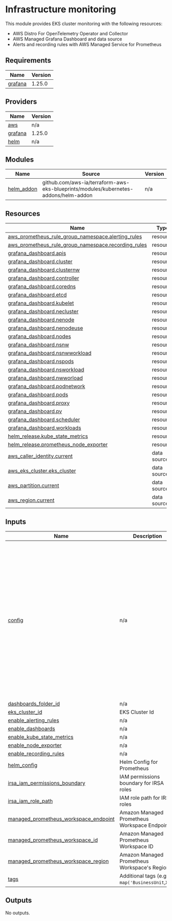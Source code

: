 # Infrastructure monitoring

This module provides EKS cluster monitoring with the following resources:

- AWS Distro For OpenTelemetry Operator and Collector
- AWS Managed Grafana Dashboard and data source
- Alerts and recording rules with AWS Managed Service for Prometheus

<!-- BEGINNING OF PRE-COMMIT-TERRAFORM DOCS HOOK -->
## Requirements

| Name | Version |
|------|---------|
| <a name="requirement_grafana"></a> [grafana](#requirement\_grafana) | 1.25.0 |

## Providers

| Name | Version |
|------|---------|
| <a name="provider_aws"></a> [aws](#provider\_aws) | n/a |
| <a name="provider_grafana"></a> [grafana](#provider\_grafana) | 1.25.0 |
| <a name="provider_helm"></a> [helm](#provider\_helm) | n/a |

## Modules

| Name | Source | Version |
|------|--------|---------|
| <a name="module_helm_addon"></a> [helm\_addon](#module\_helm\_addon) | github.com/aws-ia/terraform-aws-eks-blueprints/modules/kubernetes-addons/helm-addon | n/a |

## Resources

| Name | Type |
|------|------|
| [aws_prometheus_rule_group_namespace.alerting_rules](https://registry.terraform.io/providers/hashicorp/aws/latest/docs/resources/prometheus_rule_group_namespace) | resource |
| [aws_prometheus_rule_group_namespace.recording_rules](https://registry.terraform.io/providers/hashicorp/aws/latest/docs/resources/prometheus_rule_group_namespace) | resource |
| [grafana_dashboard.apis](https://registry.terraform.io/providers/grafana/grafana/1.25.0/docs/resources/dashboard) | resource |
| [grafana_dashboard.cluster](https://registry.terraform.io/providers/grafana/grafana/1.25.0/docs/resources/dashboard) | resource |
| [grafana_dashboard.clusternw](https://registry.terraform.io/providers/grafana/grafana/1.25.0/docs/resources/dashboard) | resource |
| [grafana_dashboard.controller](https://registry.terraform.io/providers/grafana/grafana/1.25.0/docs/resources/dashboard) | resource |
| [grafana_dashboard.coredns](https://registry.terraform.io/providers/grafana/grafana/1.25.0/docs/resources/dashboard) | resource |
| [grafana_dashboard.etcd](https://registry.terraform.io/providers/grafana/grafana/1.25.0/docs/resources/dashboard) | resource |
| [grafana_dashboard.kubelet](https://registry.terraform.io/providers/grafana/grafana/1.25.0/docs/resources/dashboard) | resource |
| [grafana_dashboard.necluster](https://registry.terraform.io/providers/grafana/grafana/1.25.0/docs/resources/dashboard) | resource |
| [grafana_dashboard.nenode](https://registry.terraform.io/providers/grafana/grafana/1.25.0/docs/resources/dashboard) | resource |
| [grafana_dashboard.nenodeuse](https://registry.terraform.io/providers/grafana/grafana/1.25.0/docs/resources/dashboard) | resource |
| [grafana_dashboard.nodes](https://registry.terraform.io/providers/grafana/grafana/1.25.0/docs/resources/dashboard) | resource |
| [grafana_dashboard.nsnw](https://registry.terraform.io/providers/grafana/grafana/1.25.0/docs/resources/dashboard) | resource |
| [grafana_dashboard.nsnwworkload](https://registry.terraform.io/providers/grafana/grafana/1.25.0/docs/resources/dashboard) | resource |
| [grafana_dashboard.nspods](https://registry.terraform.io/providers/grafana/grafana/1.25.0/docs/resources/dashboard) | resource |
| [grafana_dashboard.nsworkload](https://registry.terraform.io/providers/grafana/grafana/1.25.0/docs/resources/dashboard) | resource |
| [grafana_dashboard.nwworload](https://registry.terraform.io/providers/grafana/grafana/1.25.0/docs/resources/dashboard) | resource |
| [grafana_dashboard.podnetwork](https://registry.terraform.io/providers/grafana/grafana/1.25.0/docs/resources/dashboard) | resource |
| [grafana_dashboard.pods](https://registry.terraform.io/providers/grafana/grafana/1.25.0/docs/resources/dashboard) | resource |
| [grafana_dashboard.proxy](https://registry.terraform.io/providers/grafana/grafana/1.25.0/docs/resources/dashboard) | resource |
| [grafana_dashboard.pv](https://registry.terraform.io/providers/grafana/grafana/1.25.0/docs/resources/dashboard) | resource |
| [grafana_dashboard.scheduler](https://registry.terraform.io/providers/grafana/grafana/1.25.0/docs/resources/dashboard) | resource |
| [grafana_dashboard.workloads](https://registry.terraform.io/providers/grafana/grafana/1.25.0/docs/resources/dashboard) | resource |
| [helm_release.kube_state_metrics](https://registry.terraform.io/providers/hashicorp/helm/latest/docs/resources/release) | resource |
| [helm_release.prometheus_node_exporter](https://registry.terraform.io/providers/hashicorp/helm/latest/docs/resources/release) | resource |
| [aws_caller_identity.current](https://registry.terraform.io/providers/hashicorp/aws/latest/docs/data-sources/caller_identity) | data source |
| [aws_eks_cluster.eks_cluster](https://registry.terraform.io/providers/hashicorp/aws/latest/docs/data-sources/eks_cluster) | data source |
| [aws_partition.current](https://registry.terraform.io/providers/hashicorp/aws/latest/docs/data-sources/partition) | data source |
| [aws_region.current](https://registry.terraform.io/providers/hashicorp/aws/latest/docs/data-sources/region) | data source |

## Inputs

| Name | Description | Type | Default | Required |
|------|-------------|------|---------|:--------:|
| <a name="input_config"></a> [config](#input\_config) | n/a | <pre>object({<br>    helm_config = map(any)<br><br>    kms_create_namespace   = bool<br>    ksm_k8s_namespace      = string<br>    ksm_helm_chart_name    = string<br>    ksm_helm_chart_version = string<br>    ksm_helm_release_name  = string<br>    ksm_helm_repo_url      = string<br>    ksm_helm_settings      = map(string)<br>    ksm_helm_values        = map(any)<br><br>    ne_create_namespace   = bool<br>    ne_k8s_namespace      = string<br>    ne_helm_chart_name    = string<br>    ne_helm_chart_version = string<br>    ne_helm_release_name  = string<br>    ne_helm_repo_url      = string<br>    ne_helm_settings      = map(string)<br>    ne_helm_values        = map(any)<br><br>  })</pre> | <pre>{<br>  "enable_kube_state_metrics": true,<br>  "enable_node_exporter": true,<br>  "helm_config": {},<br>  "kms_create_namespace": true,<br>  "ksm_helm_chart_name": "kube-state-metrics",<br>  "ksm_helm_chart_version": "4.9.2",<br>  "ksm_helm_release_name": "kube-state-metrics",<br>  "ksm_helm_repo_url": "https://prometheus-community.github.io/helm-charts",<br>  "ksm_helm_settings": {},<br>  "ksm_helm_values": {},<br>  "ksm_k8s_namespace": "kube-system",<br>  "ne_create_namespace": true,<br>  "ne_helm_chart_name": "prometheus-node-exporter",<br>  "ne_helm_chart_version": "2.0.3",<br>  "ne_helm_release_name": "prometheus-node-exporter",<br>  "ne_helm_repo_url": "https://prometheus-community.github.io/helm-charts",<br>  "ne_helm_settings": {},<br>  "ne_helm_values": {},<br>  "ne_k8s_namespace": "prometheus-node-exporter"<br>}</pre> | no |
| <a name="input_dashboards_folder_id"></a> [dashboards\_folder\_id](#input\_dashboards\_folder\_id) | n/a | `string` | n/a | yes |
| <a name="input_eks_cluster_id"></a> [eks\_cluster\_id](#input\_eks\_cluster\_id) | EKS Cluster Id | `string` | n/a | yes |
| <a name="input_enable_alerting_rules"></a> [enable\_alerting\_rules](#input\_enable\_alerting\_rules) | n/a | `bool` | `true` | no |
| <a name="input_enable_dashboards"></a> [enable\_dashboards](#input\_enable\_dashboards) | n/a | `bool` | `true` | no |
| <a name="input_enable_kube_state_metrics"></a> [enable\_kube\_state\_metrics](#input\_enable\_kube\_state\_metrics) | n/a | `bool` | `true` | no |
| <a name="input_enable_node_exporter"></a> [enable\_node\_exporter](#input\_enable\_node\_exporter) | n/a | `bool` | `true` | no |
| <a name="input_enable_recording_rules"></a> [enable\_recording\_rules](#input\_enable\_recording\_rules) | n/a | `bool` | `true` | no |
| <a name="input_helm_config"></a> [helm\_config](#input\_helm\_config) | Helm Config for Prometheus | `any` | `{}` | no |
| <a name="input_irsa_iam_permissions_boundary"></a> [irsa\_iam\_permissions\_boundary](#input\_irsa\_iam\_permissions\_boundary) | IAM permissions boundary for IRSA roles | `string` | `""` | no |
| <a name="input_irsa_iam_role_path"></a> [irsa\_iam\_role\_path](#input\_irsa\_iam\_role\_path) | IAM role path for IRSA roles | `string` | `"/"` | no |
| <a name="input_managed_prometheus_workspace_endpoint"></a> [managed\_prometheus\_workspace\_endpoint](#input\_managed\_prometheus\_workspace\_endpoint) | Amazon Managed Prometheus Workspace Endpoint | `string` | `null` | no |
| <a name="input_managed_prometheus_workspace_id"></a> [managed\_prometheus\_workspace\_id](#input\_managed\_prometheus\_workspace\_id) | Amazon Managed Prometheus Workspace ID | `string` | `null` | no |
| <a name="input_managed_prometheus_workspace_region"></a> [managed\_prometheus\_workspace\_region](#input\_managed\_prometheus\_workspace\_region) | Amazon Managed Prometheus Workspace's Region | `string` | `null` | no |
| <a name="input_tags"></a> [tags](#input\_tags) | Additional tags (e.g. `map('BusinessUnit`,`XYZ`) | `map(string)` | `{}` | no |

## Outputs

No outputs.
<!-- END OF PRE-COMMIT-TERRAFORM DOCS HOOK -->

